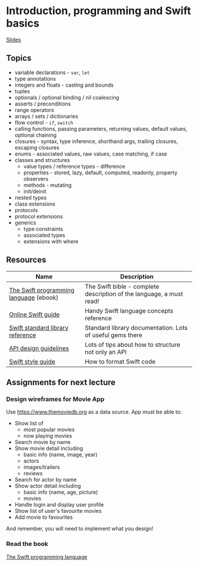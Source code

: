 # Introduction, programming and Swift basics

[Slides](https://docs.google.com/presentation/d/1IvpdODCWKs303HpFG7BMHZu8Xl6rM7JB3-VZRjPf3nQ/edit#slide=id.g1e9840d95a_0_50)

## Topics

* variable declarations - `var`, `let`
* type annotations
* integers and floats - casting and bounds
* tuples
* optionals / optional binding / nil coalescing
* asserts / preconditions
* range operators
* arrays / sets / dictionaries
* flow control - `if`, `switch`
* calling functions, passing parameters, returning values, default values, optional chaining
* closures - syntax, type inference, shorthand args, trailing closures, escaping closures
* enums - associated values, raw values, case matching, if case
* classes and structures
  * value types / reference types - difference
  * properties - stored, lazy, default, computed, readonly, property observers
  * methods - mutating
  * init/deinit
 * nested types
* class extensions
* protocols
* protocol extensions
* generics
  * type constraints
  * associated types
  * extensions with where

## Resources

| Name | Description |
| --- | --- |
| [The Swift programming language](https://itunes.apple.com/cz/book/the-swift-programming-language-swift-3-1/id881256329?mt=11) (ebook) | The Swift bible - complete description of the language, a must read! |
| [Online Swift guide](https://developer.apple.com/library/content/documentation/Swift/Conceptual/Swift_Programming_Language/index.html) | Handy Swift language concepts reference |
| [Swift standard library reference](https://developer.apple.com/documentation/swift) | Standard library documentation. Lots of useful gems there |
| [API design guidelines](https://swift.org/documentation/api-design-guidelines/) | Lots of tips about how to structure not only an API |
| [Swift style guide](https://github.com/raywenderlich/swift-style-guide) | How to format Swift code |

## Assignments for next lecture

### Design wireframes for Movie App

Use https://www.themoviedb.org as a data source. App must be able to:

* Show list of
  * most popular movies
  * now playing movies
* Search movie by name
* Show movie detail including
  * basic info (name, image, year)
  * actors
  * images/trailers
  * reviews
* Search for actor by name
* Show actor detail including
  * basic info (name, age, picture)
  * movies
* Handle login and display user profile
* Show list of user's favourite movies
* Add movie to favourites

And remember, you will need to implement what you design!


### Read the book

[The Swift programming language](https://itunes.apple.com/cz/book/the-swift-programming-language-swift-3-1/id881256329?mt=11)
